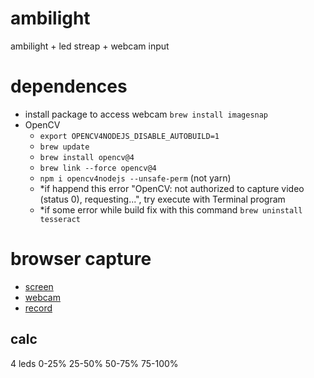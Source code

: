 # ambilight
ambilight + led streap + webcam input

# dependences
* install package to access webcam `brew install imagesnap`
* OpenCV
    - `export OPENCV4NODEJS_DISABLE_AUTOBUILD=1`
    - `brew update`
    - `brew install opencv@4`
    - `brew link --force opencv@4` 
    - `npm i opencv4nodejs --unsafe-perm` (not yarn)
    - *if happend this error "OpenCV: not authorized to capture video (status 0), requesting...", try execute with Terminal program
    - *if some error while build fix with this command `brew uninstall tesseract`

# browser capture
 - [screen](https://developer.mozilla.org/en-US/docs/Web/API/Screen_Capture_API/Using_Screen_Capture)
 - [webcam](https://developer.mozilla.org/en-US/docs/Web/API/MediaDevices/getUserMedia)
 - [record](https://developers.google.com/web/fundamentals/media/recording-video)

## calc
4 leds
0-25%
25-50% 
50-75%
75-100%

